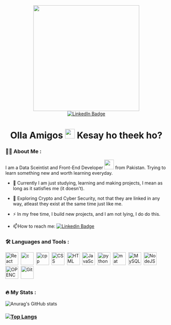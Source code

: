 <div id="header" align="center">
  <img src="https://i.giphy.com/media/v1.Y2lkPTc5MGI3NjExNDZna3pyOGU0dGdpZHp0bW8zOW83eGpuMzJtYnRxdmlpdGcwamhvOCZlcD12MV9pbnRlcm5hbF9naWZfYnlfaWQmY3Q9Zw/RbDKaczqWovIugyJmW/giphy.gif" width="330"/>
</div>
<div id="badges" align="center">
  <a href="https://www.linkedin.com/in/ali-nasir-a92aaa27a/">
  <img src="https://img.shields.io/badge/LinkedIn-blue?style=for-the-badge&logo=linkedin&logoColor=white" alt="LinkedIn Badge"/>
</a>
</div>
<div id="pfview" align="center">
    <img src="https://komarev.com/ghpvc/?username=Ali-Nasir2&style=flat-square&color=blue" alt=""/>
</div>

<h1 align="center">
  Olla Amigos
  <img src="https://media.giphy.com/media/hvRJCLFzcasrR4ia7z/giphy.gif" width="30px"/>
  Kesay ho theek ho?
</h1>
<!--
<div id="header2" align="center">
  <img src="https://i.giphy.com/media/v1.Y2lkPTc5MGI3NjExbXA0cDE2Z2thamFxd3JyemZwYXV4bWx6enJidHFraXIxemQwdGVnYyZlcD12MV9pbnRlcm5hbF9naWZfYnlfaWQmY3Q9Zw/xoicctrOv5aGw6mCZi/giphy.gif" width="500" height="180"/>
</div>
--!>

### :man_technologist: About Me :
I am a Data Sceintist and Front-End Developer <img src="https://media.giphy.com/media/WUlplcMpOCEmTGBtBW/giphy.gif" width="30"> from Pakistan.
Trying to learn something new and worth learning everyday.

- :telescope: Currently I am just studying, learning and making projects, I mean as long as it satisfies me (it doesn't).
- :seedling: Exploring Crypto and Cyber Security, not that they are linked in any way, atleast they exist at the same time just like me.

- :zap: In my free time, I build new projects, and I am not lying, I do do this.

- :mailbox:How to reach me: [![Linkedin Badge](https://img.shields.io/badge/-linkedin-blue?style=flat&logo=Linkedin&logoColor=white)](https://www.linkedin.com/in/ali-nasir-a92aaa27a)




### :hammer_and_wrench: Languages and Tools :
<div>
  <img src="https://github.com/devicons/devicon/blob/master/icons/react/react-original-wordmark.svg" title="React" alt="React" width="40" height="40"/>&nbsp;
  <img src="https://github.com/devicons/devicon/blob/master/icons/c/c-original.svg" title="c" alt="c" width="40" height="40"/>&nbsp;
  <img src="https://github.com/devicons/devicon/blob/master/icons/cplusplus/cplusplus-original.svg" title="cpp" alt="cpp " width="40" height="40"/>&nbsp;
  <img src="https://github.com/devicons/devicon/blob/master/icons/css3/css3-plain-wordmark.svg"  title="CSS3" alt="CSS" width="40" height="40"/>&nbsp;
  <img src="https://github.com/devicons/devicon/blob/master/icons/html5/html5-original.svg" title="HTML5" alt="HTML" width="40" height="40"/>&nbsp;
  <img src="https://github.com/devicons/devicon/blob/master/icons/javascript/javascript-original.svg" title="JavaScript" alt="JavaScript" width="40" height="40"/>&nbsp;
  <img src="https://github.com/devicons/devicon/blob/master/icons/python/python-original-wordmark.svg" title="python" alt="python" width="40" height="40"/>&nbsp;
  <img src="https://github.com/devicons/devicon/blob/master/icons/matplotlib/matplotlib-original-wordmark.svg" title="mat"  alt="mat" width="40" height="40"/>&nbsp;
  <img src="https://github.com/devicons/devicon/blob/master/icons/mysql/mysql-original-wordmark.svg" title="MySQL"  alt="MySQL" width="40" height="40"/>&nbsp;
  <img src="https://github.com/devicons/devicon/blob/master/icons/nodejs/nodejs-original-wordmark.svg" title="NodeJS" alt="NodeJS" width="40" height="40"/>&nbsp;
  <img src="https://github.com/devicons/devicon/blob/master/icons/opencv/opencv-original-wordmark.svg" title="OPENCV" alt="OPENCV" width="40" height="40"/>&nbsp;
  <img src="https://github.com/devicons/devicon/blob/master/icons/git/git-original-wordmark.svg" title="Git" **alt="Git" width="40" height="40"/>
</div>



<h2>
  
### :fire: My Stats :
  
![Anurag's GitHub stats](https://github-readme-stats.vercel.app/api?username=Ali-Nasir2&show_icons=true&theme=radical&height=200&width=400)

</h2>
<h3>
  
[![Top Langs](https://github-readme-stats.vercel.app/api/top-langs/?username=Ali-Nasir2&layout=donut&height=200&width=900)](https://github.com/anuraghazra/github-readme-stats)
 
</h3>

<!--
**Ali-Nasir2/Ali-Nasir2** is a ✨ _special_ ✨ repository because its `README.md` (this file) appears on your GitHub profile.

Here are some ideas to get you started:

- 🔭 I’m currently working on ...
- 🌱 I’m currently learning ...
- 👯 I’m looking to collaborate on ...
- 🤔 I’m looking for help with ...
- 💬 Ask me about ...
- 📫 How to reach me: ...
- 😄 Pronouns: ...
- ⚡ Fun fact: ...
-->
